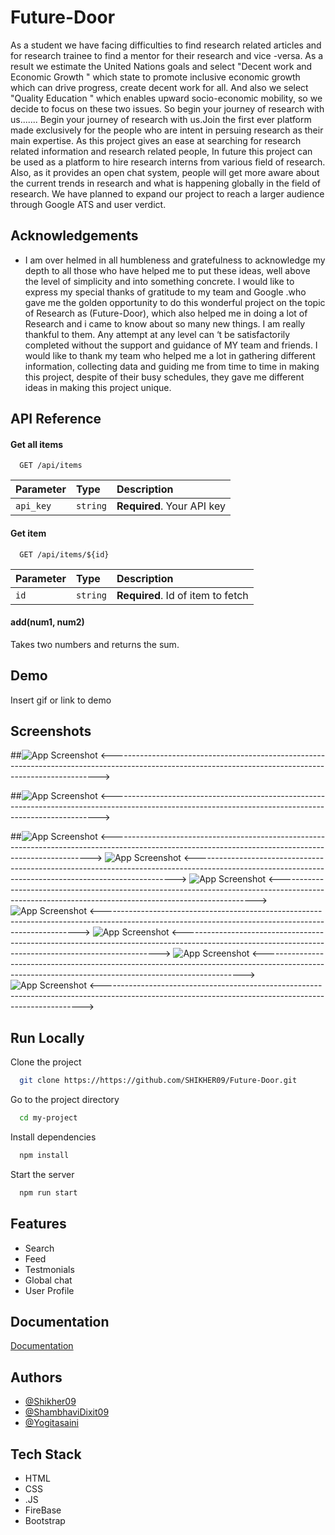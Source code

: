 
# Future-Door
As a student we have facing difficulties to find research related articles and for research trainee to find a mentor for their research and vice -versa.
As a result we estimate the United Nations goals and select "Decent work and Economic Growth " which state to promote inclusive economic growth which can drive progress,  create decent work for all. And also we select "Quality Education " which  enables upward socio-economic mobility,  so we decide to focus on these two issues. So begin your journey of research with us.......
Begin your journey of research with us.Join the first ever platform made exclusively for the people who are intent in persuing research as their main expertise.
As this project gives an ease at searching for research related information and research related people, In future this project can be used as a platform to hire research interns from various field of research. Also, as it provides an open chat system, people will get more aware about the current trends in research and what is happening globally in the field of research. We have planned to expand our project to reach a larger audience through Google ATS and user verdict.


## Acknowledgements

 - I am over helmed in all humbleness and gratefulness to acknowledge my depth to all those who have helped me to put these ideas, well above the level of simplicity and into something concrete.
I would like to express my special thanks of gratitude to my team and Google .who gave me the golden opportunity to do this wonderful project on the topic of Research as (Future-Door), which also helped me in doing a lot of Research and i came to know about so many new things. I am really thankful to them.
Any attempt at any level can ‘t be satisfactorily completed without the support and guidance of MY team and friends.
I would like to thank my team who helped me a lot in gathering different information, collecting data and guiding me from time to time in making this project, despite of their busy schedules, they gave me different ideas in making this project unique.



## API Reference

#### Get all items

```http
  GET /api/items
```

| Parameter | Type     | Description                |
| :-------- | :------- | :------------------------- |
| `api_key` | `string` | **Required**. Your API key |

#### Get item

```http
  GET /api/items/${id}
```

| Parameter | Type     | Description                       |
| :-------- | :------- | :-------------------------------- |
| `id`      | `string` | **Required**. Id of item to fetch |

#### add(num1, num2)

Takes two numbers and returns the sum.


## Demo

Insert gif or link to demo


## Screenshots

##![App Screenshot](./img/home.png)
<--------------------------------------------------------------------------------------------------------------------------------------------------------->

##![App Screenshot](./img/Signup.png)
<--------------------------------------------------------------------------------------------------------------------------------------------------------->

##![App Screenshot](./img/Feed.png)
<------------------------------------------------------------------------------------------------------------------------------------------------------->
![App Screenshot](./img/before_Search.png)
<------------------------------------------------------------------------------------------------------------------------------------------------------->
![App Screenshot](./img/after_Search.png)
<------------------------------------------------------------------------------------------------------------------------------------------------------>
![App Screenshot](./img/profile1.png)
<------------------------------------------------------------------------------------------------------------------------------------------------------>
![App Screenshot](./img/profile2.png)
<------------------------------------------------------------------------------------------------------------------------------------------------------>
![App Screenshot](./img/globalchat.png)
<------------------------------------------------------------------------------------------------------------------------------------------------------->
![App Screenshot](./img/developers.png)
<------------------------------------------------------------------------------------------------------------------------------------------------------->

## Run Locally

Clone the project

```bash
  git clone https://https://github.com/SHIKHER09/Future-Door.git
```

Go to the project directory

```bash
  cd my-project
```

Install dependencies

```bash
  npm install
```

Start the server

```bash
  npm run start
```


## Features


- Search
- Feed
- Testmonials
- Global chat
- User Profile



## Documentation

[Documentation](https://docs.google.com/document/d/1VfEn6LGgmd2CRSP0CbPrJqMmTQakZ9uT0iLXRZtJGxE/edit?usp=sharing)


## Authors

- [@Shikher09](https://github.com/SHIKHER09)
- [@ShambhaviDixit09](https://github.com/ShambhaviDixit09)
- [@Yogitasaini](https://github.com/yogitasaini)


## Tech Stack

- HTML 
- CSS
- .JS
- FireBase
- Bootstrap


